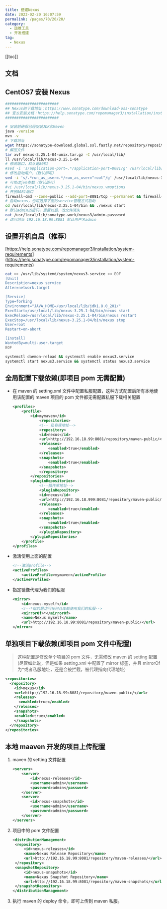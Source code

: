 ```yaml
---
title: 搭建Nexus
date: 2023-02-20 16:07:59
permalink: /pages/70/20/20/
category: 
  - 运维工具
  - 开发搭建
tag: 
  - Nexus
---
```


<!-- more -->

[[toc]]

## 文档

## CentOS7 安装 Nexus

```bash
########################
## Nexus的下载地址：https://www.sonatype.com/download-oss-sonatype
## 官方安装文档：https://help.sonatype.com/repomanager3/installation/installation-methods
########################

# 安装前确保已经安装JDK和maven
java -version
mvn -v
# 下载地址
wget https://sonatype-download.global.ssl.fastly.net/repository/repositoryManager/3/nexus-3.25.1-04-unix.tar.gz
# 解压文件
tar xvf nexus-3.25.1-04-unix.tar.gz -C /usr/local/lib/
ll /usr/local/lib/nexus-3.25.1-04
# 修改端口，默认是8081
#sed -i 's/application-port=.*/application-port=8081/g' /usr/local/lib/nexus-3.25.1-04/etc/nexus-default.properties
# 修改启动用户，（默认即可）
sed -i 's/.*run_as_user=.*/run_as_user="root"/g' /usr/local/lib/nexus-3.25.1-04/bin/nexus.rc
# 可修改jvm参数（默认即可）
#vi /usr/local/lib/nexus-3.25.1-04/bin/nexus.vmoptions
# 开放8081端口
firewall-cmd --zone=public --add-port=8081/tcp --permanent && firewall-cmd --reload
# 启动nexus，也可选择下面的service管理方式启动
cd /usr/local/lib/nexus-3.25.1-04/bin && ./nexus start
# 默认admin的密码，重置以后，改文件消失
cat /usr/local/lib/sonatype-work/nexus3/admin.password
# 访问地址 192.16.18.99:8081 默认用户名admin
```

## 设置开机自启（推荐）

[https://help.sonatype.com/repomanager3/installation/system-requirements](https://help.sonatype.com/repomanager3/installation/system-requirements)

```bash
cat >> /usr/lib/systemd/system/nexus3.service << EOF
[Unit]
Description=nexus service
After=network.target

[Service]
Type=forking
Environment="JAVA_HOME=/usr/local/lib/jdk1.8.0_201/"
ExecStart=/usr/local/lib/nexus-3.25.1-04/bin/nexus start
ExecReload=/usr/local/lib/nexus-3.25.1-04/bin/nexus restart
ExecStop=/usr/local/lib/nexus-3.25.1-04/bin/nexus stop
User=root
Restart=on-abort

[Install]
WantedBy=multi-user.target
EOF
```

```bash
systemctl daemon-reload && systemctl enable nexus3.service
systemctl start nexus3.service && systemctl status nexus3.service
```

## 全局配置下载依赖(即项目 pom 无需配置)

- 在 maven 的 setting.xml 文件中配置私服配置，这种方式配置后所有本地使用该配置的 maven 项目的 pom 文件都无需配置私服下载相关配置
  ```xml
  <profiles>
      <profile>
          <id>mymaven</id>
              <repositories>
              <!-- 私有库地址-->
              <repository>
              <id>nexus</id>
              <url>http://192.16.18.99:8081/repository/maven-public/</url>
              <releases>
                  <enabled>true</enabled>
              </releases>
              <snapshots>
                  <enabled>true</enabled>
              </snapshots>
              </repository>
          </repositories>
          <pluginRepositories>
              <!--插件库地址-->
              <pluginRepository>
              <id>nexus</id>
              <url>http://192.16.18.999:8081/repository/maven-public/</url>
              <releases>
                  <enabled>true</enabled>
              </releases>
              <snapshots>
                  <enabled>true</enabled>
              </snapshots>
              </pluginRepository>
          </pluginRepositories>
      </profile>
  </profiles>
  ```
- 激活使用上面的配置
  ```xml
  <!--激活profile-->
  <activeProfiles>
      <activeProfile>mymaven</activeProfile>
  </activeProfiles>
  ```
- 指定镜像代理为我们的私服
  ```xml
  <mirror>
      <id>nexus-myself</id>
      <!--*指的是访问任何仓库都使用我们的私服-->
      <mirrorOf>*</mirrorOf>
      <name>Nexus myself</name>
      <url>http://192.16.18.99:8081/repository/maven-public/</url>
  </mirror>
  ```

## 单独项目下载依赖(即项目 pom 文件中配置)

> 这种配置是修改单个项目的 pom 文件，无需修改 maven 的 setting 配置(尽管如此说，但是如果 setting.xml 中配置了 mirror 标签，并且 mirrorOf 为\*或者私服地址，还是会被拦截，被代理指向代理地址)

```xml
<repositories>
  <repository>
    <id>nexus</id>
    <url>http://192.16.18.99:8081/repository/maven-public/</url>
    <releases>
      <enabled>true</enabled>
    </releases>
    <snapshots>
    <enabled>true</enabled>
    </snapshots>
  </repository>
</repositories>
```

## 本地 maaven 开发的项目上传配置

1. maven 的 setting 文件配置
   ```xml
   <servers>
       <server>
           <id>nexus-releases</id>
           <username>admin</username>
           <password>admin</password>
       </server>
       <server>
           <id>nexus-snapshots</id>
           <username>admin</username>
           <password>admin</password>
       </server>
   </servers>
   ```
2. 项目中的 pom 文件配置
   ```xml
   <distributionManagement>
   	<repository>
   		<id>nexus-releases</id>
   		<name>Nexus Release Repository</name>
   		<url>http://192.16.18.99:8081/repository/maven-releases/</url>
   	</repository>
   	<snapshotRepository>
   		<id>nexus-snapshots</id>
   		<name>Nexus Snapshot Repository</name>
   		<url>http://192.16.18.99:8081/repository/maven-snapshots/</url>
   	</snapshotRepository>
   </distributionManagement>
   ```
3. 执行 maven 的 deploy 命令，即可上传到 maven 私服。
